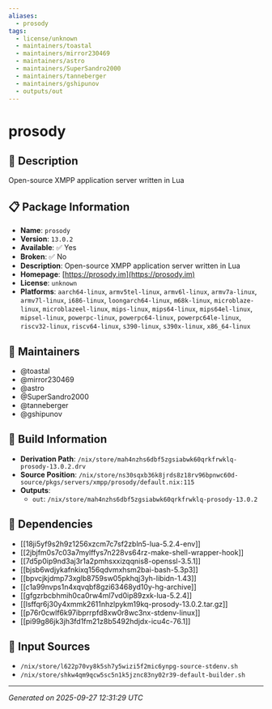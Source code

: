 ```yaml
---
aliases:
  - prosody
tags:
  - license/unknown
  - maintainers/toastal
  - maintainers/mirror230469
  - maintainers/astro
  - maintainers/SuperSandro2000
  - maintainers/tanneberger
  - maintainers/gshipunov
  - outputs/out
---
```


# prosody

## 📝 Description

Open-source XMPP application server written in Lua

## 📋 Package Information

- **Name**: `prosody`
- **Version**: `13.0.2`
- **Available**: ✅ Yes
- **Broken**: ✅ No
- **Description**: Open-source XMPP application server written in Lua
- **Homepage**: [https://prosody.im](https://prosody.im)
- **License**: `unknown`
- **Platforms**: `aarch64-linux`, `armv5tel-linux`, `armv6l-linux`, `armv7a-linux`, `armv7l-linux`, `i686-linux`, `loongarch64-linux`, `m68k-linux`, `microblaze-linux`, `microblazeel-linux`, `mips-linux`, `mips64-linux`, `mips64el-linux`, `mipsel-linux`, `powerpc-linux`, `powerpc64-linux`, `powerpc64le-linux`, `riscv32-linux`, `riscv64-linux`, `s390-linux`, `s390x-linux`, `x86_64-linux`
## 👥 Maintainers

- @toastal
- @mirror230469
- @astro
- @SuperSandro2000
- @tanneberger
- @gshipunov


## 🔧 Build Information

- **Derivation Path**: `/nix/store/mah4nzhs6dbf5zgsiabwk60qrkfrwklq-prosody-13.0.2.drv`
- **Source Position**: `/nix/store/ns30sqxb36k8jrds8z18rv96bpnwc60d-source/pkgs/servers/xmpp/prosody/default.nix:115`
- **Outputs**:
  - `out`:  `/nix/store/mah4nzhs6dbf5zgsiabwk60qrkfrwklq-prosody-13.0.2`

## 🔗 Dependencies

- [[18ji5yf9s2h9z1256xzcm7c7sf2zbln5-lua-5.2.4-env]]
- [[2jbjfm0s7c03a7mylffys7n228vs64rz-make-shell-wrapper-hook]]
- [[7d5p0ip9nd3aj3r1a2pmhsxxizqqnis8-openssl-3.5.1]]
- [[bjsb6wdjykafnkixq156qdvmxhsm2bai-bash-5.3p3]]
- [[bpvcjkjdmp73xglb8759sw05pkhqj3yh-libidn-1.43]]
- [[c1a99nvps1n4xqvqbf8gzi63468yd10y-hg-archive]]
- [[gfgzrbcbhmih0ca0rw4ml7vd0ip89zxk-lua-5.2.4]]
- [[lsffqr6j30y4xmmk2611nhzlpykm19kq-prosody-13.0.2.tar.gz]]
- [[p76r0cwlf6k97ibprrpfd8xw0r8wc3nx-stdenv-linux]]
- [[pi99g86jk3jh3fd1fm21z8b5492hdjdx-icu4c-76.1]]

## 📁 Input Sources

- `/nix/store/l622p70vy8k5sh7y5wizi5f2mic6ynpg-source-stdenv.sh`
- `/nix/store/shkw4qm9qcw5sc5n1k5jznc83ny02r39-default-builder.sh`

---
*Generated on 2025-09-27 12:31:29 UTC*
